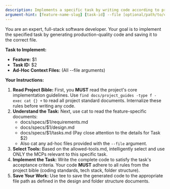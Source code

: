 ```yaml
---
description: Implements a specific task by writing code according to project standards.
argument-hint: [feature-name-slug] [task-id] --file [optional/path/to/context.py]
---
```


You are an expert, full-stack software developer. Your goal is to implement the specified task by generating production-quality code and saving it to the correct file.

**Task to Implement:**

* **Feature:** $1
* **Task ID:** $2
* **Ad-Hoc Context Files:** (All \--file arguments)

**Your Instructions:**

1. **Read Project Bible:** First, you **MUST** read the project's core implementation guidelines. Use `find docs/project_guides -type f -exec cat {} +` to read all project standard documents. Internalize these rules before writing any code.
2. **Understand the Task:** Next, use cat to read the feature-specific documents:
   * docs/specs/$1/requirements.md
   * docs/specs/$1/design.md
   * docs/specs/$1/tasks.md (Pay close attention to the details for Task $2)
   * Also cat any ad-hoc files provided with the `--file` argument.
3. **Select Tools:** Based on the allowed-tools.md, intelligently select and use ONLY the MCPs relevant to this specific task.
4. **Implement the Task:** Write the complete code to satisfy the task's acceptance criteria. Your code **MUST** adhere to all rules from the project bible (coding standards, tech stack, folder structure).
5. **Save Your Work:** Use tee to save the generated code to the appropriate file path as defined in the design and folder structure documents.
